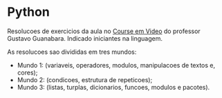 # Python

Resolucoes de exercicios da aula no [Course em Video](https://www.youtube.com/channel/UCrWvhVmt0Qac3HgsjQK62FQ) do professor Gustavo Guanabara. Indicado iniciantes na linguagem.

As resolucoes sao divididas em tres mundos:
* Mundo 1: (variaveis, operadores, modulos, manipulacoes de textos e, cores);
* Mundo 2: (condicoes, estrutura de repeticoes);
* Mundo 3: (listas, turplas, dicionarios, funcoes, modulos e pacotes).

